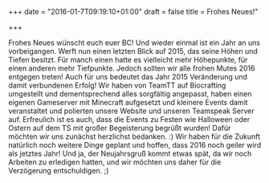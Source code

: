 +++
date = "2016-01-7T09:19:10+01:00"
draft = false
title = Frohes Neues!"

+++

Frohes Neues wünscht euch euer BC!
Und wieder einmal ist ein Jahr an uns vorbeigangen. Werft nun einen letzten Blick auf 2015, das seine Höhen und Tiefen besitzt. Für manch einen hatte es vielleicht mehr Höhepunkte, für einen anderen mehr Tiefpunkte. Jedoch sollten wir alle frohen Mutes 2016 entgegen treten! Auch für uns bedeutet das Jahr 2015 Veränderung und damit verbundenen Erfolg!
Wir haben von TeamTT auf Biocrafting umgestellt und dementsprechend alles sorgfältig angepasst, haben einen eigenen Gameserver mit Minecraft aufgesetzt und kleinere Events damit veranstaltet und polierten unsere Website und unseren Teamspeak Server auf.
Erfreulich ist es auch, dass die Events zu Festen wie Halloween oder Ostern auf dem TS mit großer Begeisterung begrüßt wurden! Dafür möchten wir uns zunächst herzlichst bedanken. :)
Wir haben für die Zukunft natürlich noch weitere Dinge geplant und hoffen, dass 2016 noch geiler wird als jetztes Jahr!
Und ja, der Neujahrsgruß kommt etwas spät, da wir noch Arbeiten zu erledigen hatten, und wir möchten uns daher für die Verzögerung entschuldigen. ;)
